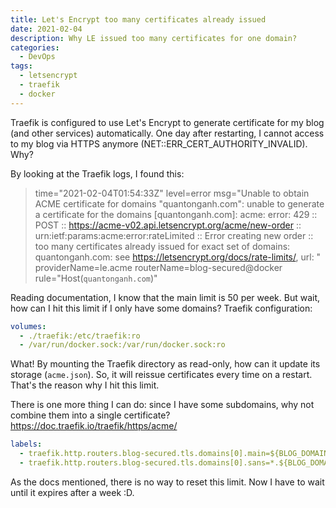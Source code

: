 ```yaml
---
title: Let's Encrypt too many certificates already issued
date: 2021-02-04
description: Why LE issued too many certificates for one domain?
categories:
  - DevOps
tags:
  - letsencrypt
  - traefik
  - docker
---
```

Traefik is configured to use Let's Encrypt to generate certificate for my blog (and other services) automatically. One day after restarting, I cannot access to my blog via HTTPS anymore (NET::ERR_CERT_AUTHORITY_INVALID). Why?

By looking at the Traefik logs, I found this:

> time="2021-02-04T01:54:33Z" level=error msg="Unable to obtain ACME certificate for domains \"quantonganh.com\": unable to generate a certificate for the domains [quantonganh.com]: acme: error: 429 :: POST :: https://acme-v02.api.letsencrypt.org/acme/new-order :: urn:ietf:params:acme:error:rateLimited :: Error creating new order :: too many certificates already issued for exact set of domains: quantonganh.com: see https://letsencrypt.org/docs/rate-limits/, url: " providerName=le.acme routerName=blog-secured@docker rule="Host(`quantonganh.com`)"

Reading documentation, I know that the main limit is 50 per week. But wait, how can I hit this limit if I only have some domains?
Traefik configuration:

```yaml
volumes:
  - ./traefik:/etc/traefik:ro
  - /var/run/docker.sock:/var/run/docker.sock:ro
```

What! By mounting the Traefik directory as read-only, how can it update its storage (`acme.json`).
So, it will reissue certificates every time on a restart. That's the reason why I hit this limit.

There is one more thing I can do: since I have some subdomains, why not combine them into a single certificate?
https://doc.traefik.io/traefik/https/acme/

```yaml
labels:
  - traefik.http.routers.blog-secured.tls.domains[0].main=${BLOG_DOMAIN}
  - traefik.http.routers.blog-secured.tls.domains[0].sans=*.${BLOG_DOMAIN}
```

As the docs mentioned, there is no way to reset this limit. Now I have to wait until it expires after a week :D.